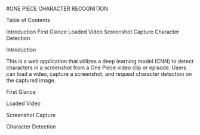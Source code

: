 #ONE PIECE CHARACTER RECOGNITION

Table of Contents

Introduction
First Glance
Loaded Video
Screenshot Capture
Character Detection

Introduction

This is a web application that utilizes a deep learning model (CNN) to detect characters in a screenshot from a One Piece video clip or episode. Users can load a video, capture a screenshot, and request character detection on the captured image.

First Glance


Loaded Video


Screenshot Capture


Character Detection

